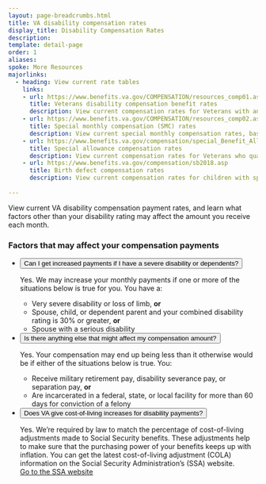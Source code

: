 ```yaml
---
layout: page-breadcrumbs.html
title: VA disability compensation rates
display_title: Disability Compensation Rates
description:
template: detail-page
order: 1
aliases:
spoke: More Resources
majorlinks:
  - heading: View current rate tables
    links:
    - url: https://www.benefits.va.gov/COMPENSATION/resources_comp01.asp
      title: Veterans disability compensation benefit rates
      description: View current compensation rates for Veterans with and without dependents.
    - url: https://www.benefits.va.gov/COMPENSATION/resources_comp02.asp
      title: Special monthly compensation (SMC) rates
      description: View current special monthly compensation rates, based on severity of disability and dependents.
    - url: https://www.benefits.va.gov/compensation/special_Benefit_Allowances_2018.asp
      title: Special allowance compensation rates
      description: View current compensation rates for Veterans who qualify for an automobile or clothing allowance, or who've received the Medal of Honor.
    - url: https://www.benefits.va.gov/compensation/sb2018.asp
      title: Birth defect compensation rates
      description: View current compensation rates for children with spina bifida and other birth defects due to a parent's past contact with certain chemicals during service in South Vietnam or the Republic of Korea.
      
---
```

<div class="va-introtext">

View current VA disability compensation payment rates, and learn what factors other than your disability rating may affect the amount you receive each month.

</div>

### Factors that may affect your compensation payments

<ul class="usa-accordion" aria-multiselectable="true">
<li>
<button class="usa-button-unstyled usa-accordion-button" aria-controls="increased">Can I get increased payments if I have a severe disability or dependents?</button>
<div id="increased" class="usa-accordion-content">

Yes. We may increase your monthly payments if one or more of the situations below  is true for you. You have a:
<ul>
  <li>Very severe disability or loss of limb, <b>or</b></li>
  <li>Spouse, child, or dependent parent and your combined disability rating is 30% or greater, <b>or</b></li>
  <li>Spouse with a serious disability</li>
</ul>

</div>
</li>
<li>
<button class="usa-button-unstyled usa-accordion-button" aria-controls="affect">Is there anything else that might affect my compensation amount?</button>
<div id="affect" class="usa-accordion-content">

Yes. Your compensation may end up being less than it otherwise would be if either of the situations below is true. You:
<ul>
  <li>Receive military retirement pay, disability severance pay, or separation pay, <b>or</b></li>
  <li>Are incarcerated in a federal, state, or local facility for more than 60 days for conviction of a felony</li>

</div>
</li>
<li>
<button class="usa-button-unstyled usa-accordion-button" aria-controls="cost">Does VA give cost-of-living increases for disability payments?</button>
<div id="cost" class="usa-accordion-content">

Yes. We’re required by law to match the percentage of cost-of-living adjustments made to Social Security benefits. These adjustments help to make sure that the purchasing power of your benefits keeps up with inflation. You can get the latest cost-of-living adjustment (COLA) information on the Social Security Administration’s (SSA) website. <br>
<a href="http://www.socialsecurity.gov/cola/">Go to the SSA website</a>
</div>
</li>
</ul>
